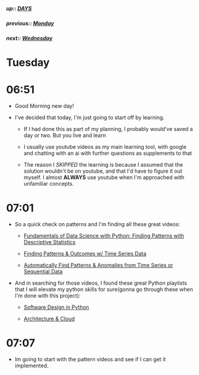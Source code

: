 ##### up:: [DAYS](../mocs/days.md)

##### previous:: [Monday](./02Oct2023.md)

##### next:: [Wednesday](./04Oct2023.md)

# Tuesday

# 06:51

- Good Morning new day!

- I've decided that today, I'm just going to start off by learning.
  
  - If I had done this as part of my planning, I probably would've saved a day or two. But you live and learn
  
  - I usually use youtube videos as my main learning tool, with google and chatting with an ai with further questions as supplements to that
  
  - The reason I *SKIPPED* the learning is because I assumed that the solution wouldn't be on youtube, and that I'd have to figure it out myself. I almost **ALWAYS** use youtube when I'm approached with unfamiliar concepts.

# 07:01

- So a quick check on patterns and I'm finding all these great videos:
  
  - [Fundamentals of Data Science with Python: Finding Patterns with Descriptive Statistics](https://www.youtube.com/watch?v=VohdcwGLVnw)
  
  - [Finding Patterns & Outcomes w/ Time Series Data](https://www.youtube.com/watch?v=zBVQvVCZPCM)
  
  - [Automatically Find Patterns & Anomalies from Time Series or Sequential Data](https://www.youtube.com/watch?v=WvaBPSeA_JA)

- And in searching for those videos, I found these great Python playlists that I will elevate my python skills for sure(gonna go through these when I'm done with this project):
  
  - [Software Design in Python](https://www.youtube.com/playlist?list=PLC0nd42SBTaNuP4iB4L6SJlMaHE71FG6N)
  
  - [Architecture & Cloud](https://youtube.com/playlist?list=PLC0nd42SBTaO3aajVi2FomC86q6TeRM_Y&si=JtQFm571HKe8mcwa)

# 07:07

- Im going to start with the pattern videos and see if I can get it implemented.